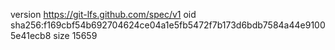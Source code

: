 version https://git-lfs.github.com/spec/v1
oid sha256:f169cbf54b692704624ce04a1e5fb5472f7b173d6bdb7584a44e91005e41ecb8
size 15659
